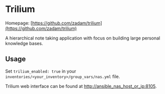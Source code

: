 # Trilium

Homepage: [https://github.com/zadam/trilium](https://github.com/zadam/trilium)

A hierarchical note taking application with focus on building large personal knowledge bases.

## Usage

Set `trilium_enabled: true` in your `inventories/<your_inventory>/group_vars/nas.yml` file.

Trilium web interface can be found at [http://ansible_nas_host_or_ip:8105](http://ansible_nas_host_or_ip:8105).
